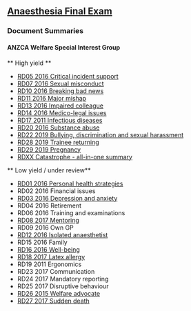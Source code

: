 ## [Anaesthesia Final Exam](https://ketaminenightmares.com/fex)

### Document Summaries

#### ANZCA Welfare Special Interest Group

** High yield **

- [RD05 2016 Critical incident support](RD05_2016_critical_incident_support.htm)
- [RD07 2016 Sexual misconduct](RD07_2016_sexual_misconduct.htm)
- [RD10 2016 Breaking bad news](RD10_2016_breaking_bad_news.htm)
- [RD11 2016 Major mishap](RD11_2016_major_mishap.htm)
- [RD13 2016 Impaired colleague](RD13_2016_impaired_colleague.htm)
- [RD14 2016 Medico-legal issues](RD14_2016_medicolegal_issues.htm)
- [RD17 2011 Infectious diseases](RD17_2011_infectious_diseases.htm)
- [RD20 2016 Substance abuse](RD20_2016_substance_abuse.htm)
- [RD22 2019 Bullying, discrimination and sexual harassment](RD22_2019_bds.htm)
- [RD28 2019 Trainee returning](RD28_2019_trainee_returning.htm)
- [RD29 2019 Pregnancy](RD29_2019_pregnancy.htm)
- [RDXX Catastrophe - all-in-one summary](RDXX_catastrophe.htm)

** Low yield / under review**

- [RD01 2016 Personal health strategies](RD01_2016_personal_health_strategies.htm)
- RD02 2016 Financial issues
- [RD03 2016 Depression and anxiety](RD03_2016_depression_and_anxiety.htm)
- RD04 2016 Retirement
- RD06 2016 Training and examinations
- [RD08 2017 Mentoring](RD08_2017_mentoring.htm)
- RD09 2016 Own GP
- [RD12 2016 Isolated anaesthetist](RD12_2016_isolated_anaesthetist.htm)
- RD15 2016 Family
- [RD16 2016 Well-being](RD16_2019_wellbeing.htm)
- [RD18 2017 Latex allergy](RD18_2017_latex_allergy.htm)
- RD19 2011 Ergonomics
- RD23 2017 Communication
- RD24 2017 Mandatory reporting
- RD25 2017 Disruptive behaviour
- [RD26 2015 Welfare advocate](RD26_2015_welfare_advocate.htm)
- [RD27 2017 Sudden death](RD27_2017_sudden_death.htm)

